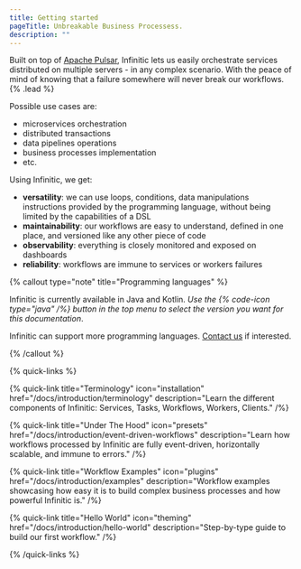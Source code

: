 ```yaml
---
title: Getting started
pageTitle: Unbreakable Business Processess.
description: ""
---
```


Built on top of [Apache Pulsar](https://pulsar.apache.org/), Infinitic lets us easily orchestrate services distributed on multiple servers - in any complex scenario. With the peace of mind of knowing that a failure somewhere will never break our workflows. {% .lead %}

Possible use cases are:

- microservices orchestration
- distributed transactions
- data pipelines operations
- business processes implementation
- etc.

Using Infinitic, we get:

- **versatility**: we can use loops, conditions, data manipulations instructions provided by the programming language, without being limited by the capabilities of a DSL
- **maintainability**: our workflows are easy to understand, defined in one place, and versioned like any other piece of code
- **observability**: everything is closely monitored and exposed on dashboards
- **reliability**: workflows are immune to services or workers failures

{% callout type="note" title="Programming languages" %}

Infinitic is currently available in Java and Kotlin. *Use the {% code-icon type="java" /%} button in the top menu to select the version you want for this documentation*.

Infinitic can support more programming languages. [Contact us](/docs/community/contact) if interested.

{% /callout  %}


{% quick-links %}

{% quick-link title="Terminology" icon="installation" href="/docs/introduction/terminology" description="Learn the different components of Infinitic: Services, Tasks, Workflows, Workers, Clients." /%}

{% quick-link title="Under The Hood" icon="presets" href="/docs/introduction/event-driven-workflows" description="Learn how workflows processed by Infinitic are fully event-driven, horizontally scalable, and immune to errors." /%}

{% quick-link title="Workflow Examples" icon="plugins" href="/docs/introduction/examples" description="Workflow examples showcasing how easy it is to build complex business processes and how powerful Infinitic is." /%}

{% quick-link title="Hello World" icon="theming" href="/docs/introduction/hello-world" description="Step-by-type guide to build our first workflow." /%}

{% /quick-links %}
